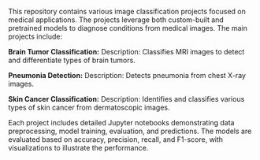 This repository contains various image classification projects focused on medical applications. The projects leverage both custom-built and pretrained models to diagnose conditions from medical images. The main projects include:

**Brain Tumor Classification:**
Description: Classifies MRI images to detect and differentiate types of brain tumors.

**Pneumonia Detection:**
Description: Detects pneumonia from chest X-ray images.

**Skin Cancer Classification:**
Description: Identifies and classifies various types of skin cancer from dermatoscopic images.

Each project includes detailed Jupyter notebooks demonstrating data preprocessing, model training, evaluation, and predictions. The models are evaluated based on accuracy, precision, recall, and F1-score, with visualizations to illustrate the performance.

